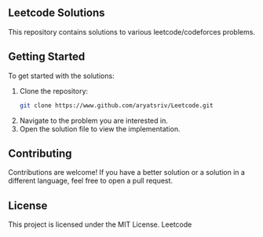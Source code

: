 ## Leetcode Solutions

This repository contains solutions to various leetcode/codeforces problems.

## Getting Started

To get started with the solutions:
1. Clone the repository:
    ```bash
    git clone https://www.github.com/aryatsriv/Leetcode.git
    ```
2. Navigate to the problem you are interested in.
3. Open the solution file to view the implementation.

## Contributing

Contributions are welcome! If you have a better solution or a solution in a different language, feel free to open a pull request.

## License

This project is licensed under the MIT License.
 Leetcode


